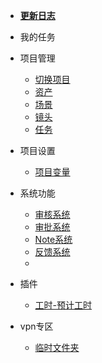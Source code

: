 * [**更新日志**](/desktop/update.md)

* 我的任务

* 项目管理
  * [切换项目](/desktop/project/project.md)
  * [资产](/desktop/project/asset.md)
  * [场景](/desktop/project/assembly.md)
  * [镜头](/desktop/project/shot.md)
  * [任务](/desktop/project/task.md)

* 项目设置
  * [项目变量](/desktop/project/variable.md)

* 系统功能
  * [审核系统](/desktop/module/review.md)
  * [审批系统](/desktop/module/approval.md)
  * [Note系统](/desktop/module/note.md)
  * [反馈系统](/desktop/module/feedback.md)
  * 
* 插件
  * [工时-预计工时](/desktop/plugin/update_esttime.md)

* vpn专区
  * [临时文件夹](/desktop/vpn/temp_file.md)